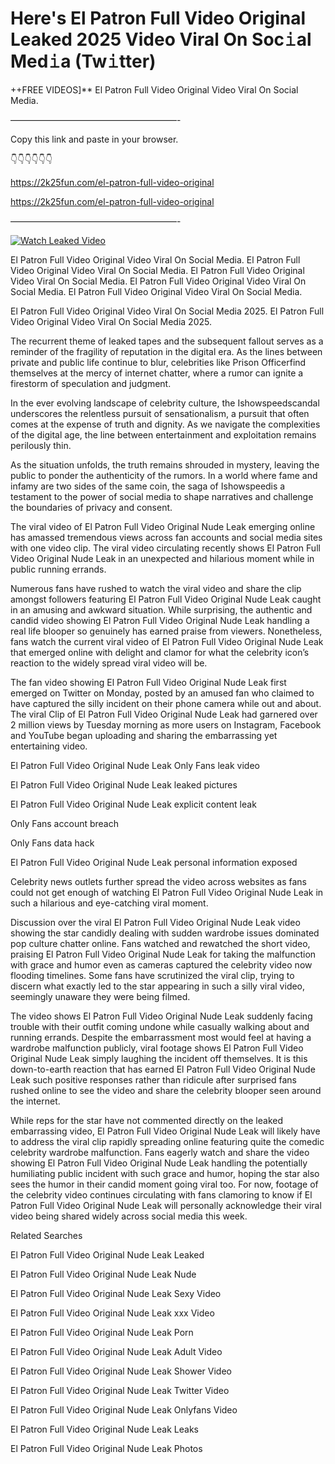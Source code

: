 # Here's El Patron Full Video Original Leaked 2025 Video Viral On Soc𝚒al Med𝚒a (Tw𝚒tter)

++FREE VIDEOS]** El Patron Full Video Original Video Viral On Social Media.

———————————————————-

Copy this link and paste in your browser.

👇👇👇👇👇👇

https://2k25fun.com/el-patron-full-video-original

https://2k25fun.com/el-patron-full-video-original

———————————————————-

[![Watch Leaked Video](https://miro.medium.com/v2/resize:fit:828/format:webp/1*cilzJN44JGOrTw9NJCrNHA.gif "Watch Leaked Video")](https://2k25fun.com/el-patron-full-video-original)

El Patron Full Video Original Video Viral On Social Media. El Patron Full Video Original Video Viral On Social Media. El Patron Full Video Original Video Viral On Social Media. El Patron Full Video Original Video Viral On Social Media. El Patron Full Video Original Video Viral On Social Media.

El Patron Full Video Original Video Viral On Social Media 2025. El Patron Full Video Original Video Viral On Social Media 2025.

The recurrent theme of leaked tapes and the subsequent fallout serves as a reminder of the fragility of reputation in the digital era. As the lines between private and public life continue to blur, celebrities like Prison Officerfind themselves at the mercy of internet chatter, where a rumor can ignite a firestorm of speculation and judgment.

In the ever evolving landscape of celebrity culture, the Ishowspeedscandal underscores the relentless pursuit of sensationalism, a pursuit that often comes at the expense of truth and dignity. As we navigate the complexities of the digital age, the line between entertainment and exploitation remains perilously thin.

As the situation unfolds, the truth remains shrouded in mystery, leaving the public to ponder the authenticity of the rumors. In a world where fame and infamy are two sides of the same coin, the saga of Ishowspeedis a testament to the power of social media to shape narratives and challenge the boundaries of privacy and consent.

The viral video of El Patron Full Video Original Nude Leak emerging online has amassed tremendous views across fan accounts and social media sites with one video clip. The viral video circulating recently shows El Patron Full Video Original Nude Leak in an unexpected and hilarious moment while in public running errands.

Numerous fans have rushed to watch the viral video and share the clip amongst followers featuring El Patron Full Video Original Nude Leak caught in an amusing and awkward situation. While surprising, the authentic and candid video showing El Patron Full Video Original Nude Leak handling a real life blooper so genuinely has earned praise from viewers. Nonetheless, fans watch the current viral video of El Patron Full Video Original Nude Leak that emerged online with delight and clamor for what the celebrity icon’s reaction to the widely spread viral video will be.

The fan video showing El Patron Full Video Original Nude Leak first emerged on Twitter on Monday, posted by an amused fan who claimed to have captured the silly incident on their phone camera while out and about. The viral Clip of El Patron Full Video Original Nude Leak had garnered over 2 million views by Tuesday morning as more users on Instagram, Facebook and YouTube began uploading and sharing the embarrassing yet entertaining video.

El Patron Full Video Original Nude Leak Only Fans leak video

El Patron Full Video Original Nude Leak leaked pictures

El Patron Full Video Original Nude Leak explicit content leak

Only Fans account breach

Only Fans data hack

El Patron Full Video Original Nude Leak personal information exposed

Celebrity news outlets further spread the video across websites as fans could not get enough of watching El Patron Full Video Original Nude Leak in such a hilarious and eye-catching viral moment.

Discussion over the viral El Patron Full Video Original Nude Leak video showing the star candidly dealing with sudden wardrobe issues dominated pop culture chatter online. Fans watched and rewatched the short video, praising El Patron Full Video Original Nude Leak for taking the malfunction with grace and humor even as cameras captured the celebrity video now flooding timelines. Some fans have scrutinized the viral clip, trying to discern what exactly led to the star appearing in such a silly viral video, seemingly unaware they were being filmed.

The video shows El Patron Full Video Original Nude Leak suddenly facing trouble with their outfit coming undone while casually walking about and running errands. Despite the embarrassment most would feel at having a wardrobe malfunction publicly, viral footage shows El Patron Full Video Original Nude Leak simply laughing the incident off themselves. It is this down-to-earth reaction that has earned El Patron Full Video Original Nude Leak such positive responses rather than ridicule after surprised fans rushed online to see the video and share the celebrity blooper seen around the internet.

While reps for the star have not commented directly on the leaked embarrassing video, El Patron Full Video Original Nude Leak will likely have to address the viral clip rapidly spreading online featuring quite the comedic celebrity wardrobe malfunction. Fans eagerly watch and share the video showing El Patron Full Video Original Nude Leak handling the potentially humiliating public incident with such grace and humor, hoping the star also sees the humor in their candid moment going viral too. For now, footage of the celebrity video continues circulating with fans clamoring to know if El Patron Full Video Original Nude Leak will personally acknowledge their viral video being shared widely across social media this week.

Related Searches

El Patron Full Video Original Nude Leak Leaked

El Patron Full Video Original Nude Leak Nude

El Patron Full Video Original Nude Leak Sexy Video

El Patron Full Video Original Nude Leak xxx Video

El Patron Full Video Original Nude Leak Porn

El Patron Full Video Original Nude Leak Adult Video

El Patron Full Video Original Nude Leak Shower Video

El Patron Full Video Original Nude Leak Twitter Video

El Patron Full Video Original Nude Leak Onlyfans Video

El Patron Full Video Original Nude Leak Leaks

El Patron Full Video Original Nude Leak Photos